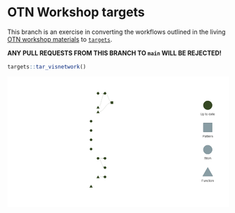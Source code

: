 
<!-- README.md is generated from README.Rmd. Please edit that file -->

# OTN Workshop targets

This branch is an exercise in converting the workflows outlined in the
living [OTN workshop
materials](https://ocean-tracking-network.github.io/otn-workshop-base/)
to [`targets`](https://docs.ropensci.org/targets/).

**ANY PULL REQUESTS FROM THIS BRANCH TO `main` WILL BE REJECTED!**

``` r
targets::tar_visnetwork()
```

![](README_files/figure-gfm/unnamed-chunk-2-1.png)<!-- -->
